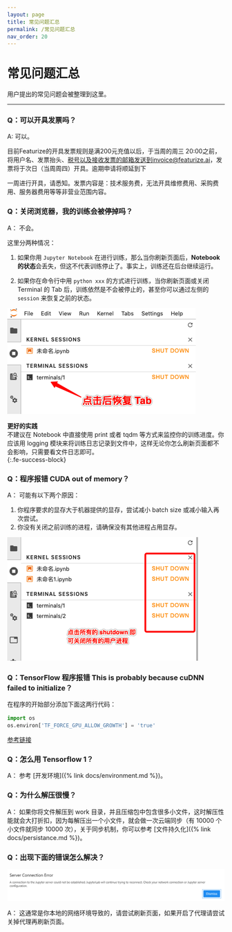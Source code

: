 ```yaml
---
layout: page
title: 常见问题汇总
permalink: /常见问题汇总
nav_order: 20
---
```


# 常见问题汇总

用户提出的常见问题会被整理到这里。

------

### Q：可以开具发票吗？
A: 可以。

目前Featurize的开具发票规则是满200元充值以后，于当周的周三 20:00之前，将用户名、发票抬头、税号以及接收发票的邮箱发送到invoice@featurize.ai，发票将于次日（当周周四）开具。逾期申请将顺延到下

一周进行开具，请悉知。发票内容是：技术服务费，无法开具维修费用、采购费用、服务器费用等等非营业范围内容。

### Q：关闭浏览器，我的训练会被停掉吗？

A： 不会。

这里分两种情况：

1. 如果你用 `Jupyter Notebook` 在进行训练，那么当你刷新页面后，**Notebook 的状态**会丢失，但这不代表训练停止了。事实上，训练还在后台继续运行。

2. 如果你在命令行中用 `python xxx` 的方式进行训练，当你刷新页面或关闭 Terminal 的 Tab 后，训练依然是不会被停止的，甚至你可以通过左侧的 `session` 来恢复之前的状态。

![](/asset/session-terminal-recovery.png)

<div>
<div><strong>更好的实践</strong></div><div>不建议在 Notebook 中直接使用 print 或者 tqdm 等方式来监控你的训练进度。你应该用 logging 模块来将训练日志记录到文件中，这样无论你怎么刷新页面都不会影响，只需要看文件日志即可。</div>
</div>
{:.fe-success-block}

### Q：程序报错 CUDA out of memory？

A： 可能有以下两个原因：

1. 你程序要求的显存大于机器提供的显存，尝试减小 batch size 或减小输入再次尝试。
2. 你没有关闭之前训练的进程，请确保没有其他进程占用显存。

![](/asset/shutdown.png)

### Q：TensorFlow 程序报错 This is probably because cuDNN failed to initialize？

在程序的开始部分添加下面这两行代码：

```python
import os
os.environ['TF_FORCE_GPU_ALLOW_GROWTH'] = 'true'
```

[参考链接](https://stackoverflow.com/questions/53698035/failed-to-get-convolution-algorithm-this-is-probably-because-cudnn-failed-to-in)

### Q：怎么用 Tensorflow 1？

A： 参考 [开发环境]({% link docs/environment.md %})。

### Q：为什么解压很慢？

A： 如果你将文件解压到 work 目录，并且压缩包中包含很多小文件，这时解压性能就会大打折扣，因为每解压出一个小文件，就会做一次云端同步（有 10000 个小文件就同步 10000 次），关于同步机制，你可以参考 [文件持久化]({% link docs/persistance.md %})。

### Q：出现下面的错误怎么解决？

![](/asset/server-connection-error.png)

A： 这通常是你本地的网络环境导致的，请尝试刷新页面，如果开启了代理请尝试关掉代理再刷新页面。
